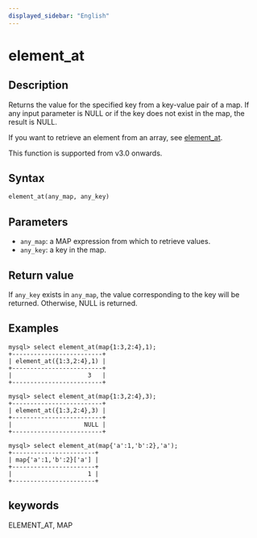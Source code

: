 ```yaml
---
displayed_sidebar: "English"
---
```


# element_at

## Description

Returns the value for the specified key from a key-value pair of a map. If any input parameter is NULL or if the key does not exist in the map, the result is NULL.

If you want to retrieve an element from an array, see [element_at](../array-functions/element_at.md).

This function is supported from v3.0 onwards.

## Syntax

```Haskell
element_at(any_map, any_key)
```

## Parameters

- `any_map`: a MAP expression from which to retrieve values.
- `any_key`: a key in the map.

## Return value

If `any_key` exists in `any_map`, the value corresponding to the key will be returned. Otherwise, NULL is returned.

## Examples

```plain text
mysql> select element_at(map{1:3,2:4},1);
+-------------------------+
| element_at({1:3,2:4},1) |
+-------------------------+
|                     3   |
+-------------------------+

mysql> select element_at(map{1:3,2:4},3);
+-------------------------+
| element_at({1:3,2:4},3) |
+-------------------------+
|                    NULL |
+-------------------------+

mysql> select element_at(map{'a':1,'b':2},'a');
+-----------------------+
| map{'a':1,'b':2}['a'] |
+-----------------------+
|                     1 |
+-----------------------+
```

## keywords

ELEMENT_AT, MAP
